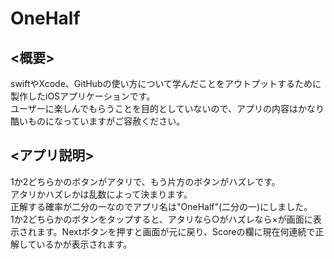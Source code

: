 # OneHalf
## <概要>
swiftやXcode、GitHubの使い方について学んだことをアウトプットするために製作したiOSアプリケーションです。  
ユーザーに楽しんでもらうことを目的としていないので、アプリの内容はかなり酷いものになっていますがご容赦ください。  

## <アプリ説明>
1か2どちらかのボタンがアタリで、もう片方のボタンがハズレです。  
アタリかハズレかは乱数によって決まります。  
正解する確率が二分の一なのでアプリ名は"OneHalf"(二分の一)にしました。  
1か2どちらかのボタンをタップすると、アタリなら○がハズレなら×が画面に表示されます。Nextボタンを押すと画面が元に戻り、Scoreの欄に現在何連続で正解しているかが表示されます。  
